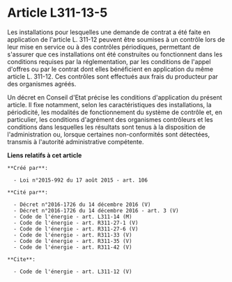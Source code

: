 # Article L311-13-5

Les installations pour lesquelles une demande de contrat a été faite en application de l'article L. 311-12 peuvent être
soumises à un contrôle lors de leur mise en service ou à des contrôles périodiques, permettant de s'assurer que ces
installations ont été construites ou fonctionnent dans les conditions requises par la réglementation, par les conditions de
l'appel d'offres ou par le contrat dont elles bénéficient en application du même article L. 311-12. Ces contrôles sont
effectués aux frais du producteur par des organismes agréés. 

Un décret en Conseil d'Etat précise les conditions d'application du présent article. Il fixe notamment, selon les
caractéristiques des installations, la périodicité, les modalités de fonctionnement du système de contrôle et, en
particulier, les conditions d'agrément des organismes contrôleurs et les conditions dans lesquelles les résultats sont tenus
à la disposition de l'administration ou, lorsque certaines non-conformités sont détectées, transmis à l'autorité
administrative compétente.

**Liens relatifs à cet article**

	**Créé par**:

	  - Loi n°2015-992 du 17 août 2015 - art. 106

	**Cité par**:

	  - Décret n°2016-1726 du 14 décembre 2016 (V)
	  - Décret n°2016-1726 du 14 décembre 2016 - art. 3 (V)
	  - Code de l'énergie - art. L311-14 (M)
	  - Code de l'énergie - art. R311-27-1 (V)
	  - Code de l'énergie - art. R311-27-6 (V)
	  - Code de l'énergie - art. R311-33 (V)
	  - Code de l'énergie - art. R311-35 (V)
	  - Code de l'énergie - art. R311-42 (V)

	**Cite**:

	  - Code de l'énergie - art. L311-12 (V)

